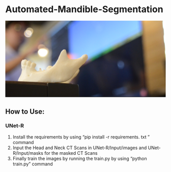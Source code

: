 # Automated-Mandible-Segmentation
![alt text](https://github.com/Amadeo0312/Automated-Mandible-Segmentation/blob/main/ReadMe-Images/introduction.png)
## How to Use:

  ### UNet-R
  
  1. Install the requirements by using “pip install -r requirements. txt ” command
  2. Input the  Head and Neck CT Scans in  UNet-R/Input/images and UNet-R/Input/masks  for  the masked CT Scans
  3. Finally train the images by running the train.py by using “python train.py” command  

